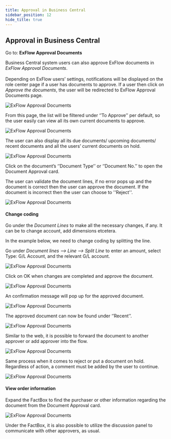 ```yaml
---
title: Approval in Business Central
sidebar_position: 12
hide_title: true
---
```

## Approval in Business Central
Go to: **ExFlow Approval Documents** <br/>

Business Central system users can also approve ExFlow documents in *ExFlow Approval Documents*. <br/><br/>
Depending on ExFlow users’ settings, notifications will be displayed on the role center page if a user has documents to approve. If a user then click on  *Approve the documents*, the user will be redirected to ExFlow Approval Documents page.
 
![ExFlow Approval Documents](@site/static/img/media/approval-documents-001.png) 

From this page, the list will be filtered under ‘’To Approve’’ per default, so the user easily can view all its own current documents to approve. 
 
![ExFlow Approval Documents](@site/static/img/media/approval-documents-002.png) 

The user can also display all its due documents/ upcoming documents/ recent documents and all the users’ current documents on hold.  
 
![ExFlow Approval Documents](@site/static/img/media/approval-documents-003.png) 

Click on the document’s ‘’Document Type’’ or ‘’Document No.’’ to open the Document Approval card. 

The user can validate the document lines, if no error pops up and the document is correct then the user can approve the document. If the document is incorrect then the user can choose to ''Reject''.
 
![ExFlow Approval Documents](@site/static/img/media/approval-documents-004.png) 


#### Change coding 

Go under the *Document Lines* to make all the necessary changes, if any. It can be to change account, add dimensions etcetera. 

In the example below, we need to change coding by splitting the line. 

Go under *Document lines --> Line --> Split Line*  to enter an amount, select Type: G/L Account, and the relevant G/L account. 
 
![ExFlow Approval Documents](@site/static/img/media/approval-documents-005.png) 

Click on OK when changes are completed and approve the document.
 
![ExFlow Approval Documents](@site/static/img/media/approval-documents-006.png) 

An confirmation message will pop up for the approved document.
 
![ExFlow Approval Documents](@site/static/img/media/approval-documents-007.png) 

The approved document can now be found under ‘’Recent’’.
 
![ExFlow Approval Documents](@site/static/img/media/approval-documents-008.png) 

Similar to the web, it is possible to forward the document to another approver or add approver into the flow.
 
![ExFlow Approval Documents](@site/static/img/media/approval-documents-009.png) 

Same process when it comes to reject or put a document on hold. Regardless of action, a comment must be added by the user to continue. 
 
![ExFlow Approval Documents](@site/static/img/media/approval-documents-012.png) 

#### View order information 
Expand the FactBox to find the purchaser or other information regarding the document from the Document Approval card.
 
![ExFlow Approval Documents](@site/static/img/media/approval-documents-013.png) 

Under the FactBox, it is also possible to utilize the discussion panel to communicate with other approvers, as usual.




 
